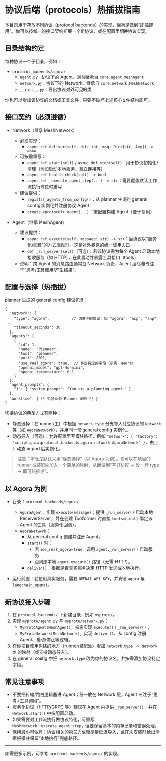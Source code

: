 # 协议后端（protocols）热插拔指南

本目录用于存放不同协议（protocol backends）的实现，目标是做到“即插即用”。你可以按统一的接口契约扩展一个新协议，或在配置里切换协议实现。

## 目录结构约定

每种协议一个子目录，例如：

- `protocol_backends/agora/`
  - `agent.py`：协议下的 Agent，通常继承自 `core.agent.MeshAgent`
  - `network.py`：协议下的 Network，继承自 `core.network.MeshNetwork`
  - `__init__.py`：导出协议对外可见的类

你也可以增加该协议的文档或工具文件，只要不破坏上述核心文件结构即可。

## 接口契约（必须遵循）

- Network（继承 MeshNetwork）
  - 必须实现：
    - `async def deliver(self, dst: int, msg: Dict[str, Any]) -> None`
  - 可按需重写：
    - `async def start(self)` / `async def stop(self)`：用于协议初始化/清理（例如启动本地服务、建立连接等）
    - `async def health_check(self) -> bool`
    - `async def _execute_agent_step(...) -> str`：需要覆盖默认工作流执行方式时重写
  - 建议提供：
    - `register_agents_from_config()`：从 planner 生成的 general config 实例化并注册协议 Agent
    - `create_<protocol>_agent(...)`：按配置构建 Agent（便于复用）

- Agent（继承 MeshAgent）
  - 建议提供：
    - `async def execute(self, message: str) -> str`：当协议以“服务化/回调”的方式驱动时，这是对外暴露的统一调用入口
    - `def _run_server(self)`（可选）：若该协议需为每个 Agent 启动本地接收服务（如 HTTP），在此启动并暴露工具接口（tools）
  - 说明：跨 Agent 的消息路由通常由 Network 负责，Agent 层尽量专注于“思考/工具调用/产生结果”。

## 配置与选择（热插拔）

planner 生成的 general config 建议包含：

```jsonc
{
  "network": {
    "type": "agora",          // 切换不同协议：如 "agora", "acp", "anp" ...
    "timeout_seconds": 30
  },
  "agents": [
    {
      "id": 1,
      "name": "Planner",
      "tool": "planner",
      "port": 8001,
      "use_real_agora": true,  // 协议特定的字段（示例：agora）
      "openai_model": "gpt-4o-mini",
      "openai_temperature": 0.1
    }
  ],
  "agent_prompts": {
    "1": { "system_prompt": "You are a planning agent." }
  },
  "workflow": { /* 见各业务 Runner 示例 */ }
}
```

切换协议的典型方式有两种：
- 静态选择：在 runner/工厂中根据 `network.type` 分支导入对应协议的 `Network` 类（如 `AgoraNetwork`），并用同一份 general config 实例化。
- 动态导入（可选）：允许配置里写模块路径，例如 `"network": { "factory": "script.gaia.protocol_backends.agora.network:AgoraNetwork" }`，由工厂动态 import 后实例化。

> 注意：本仓库默认采用“静态选择”（以 Agora 为例）。你可以在项目的 runner 或装配处加入一个简单的映射，从而做到“写好协议 → 改一行 type → 即可热插拔”。

## 以 Agora 为例

- 目录：`protocol_backends/agora/`
  - `AgoraAgent`：实现 `execute(message)`；提供 `_run_server()` 启动本地 ReceiverServer，并在创建 Toolformer 时直接 `tools=[tool]` 绑定该 Agent 的工具（服务化回调）。
  - `AgoraNetwork`：
    - 从 general config 创建并注册 Agent。
    - `start()` 时：
      - 若 `use_real_agora=true`，调用 `agent._run_server()` 启动服务；
      - 否则走本地 `agent.execute()` 路径（无需 HTTP）。
    - `deliver()`：根据是否真实服务决定 HTTP 发送或本地执行。

- 运行前置：若使用真实服务，需要 `OPENAI_API_KEY`，并安装 `agora` 与 `langchain_openai`。

## 新协议接入步骤

1. 在 `protocol_backends/` 下新建目录，例如 `myproto/`。
2. 实现 `myproto/agent.py` 与 `myproto/network.py`：
   - `MyProtoAgent(MeshAgent)`，按需实现 `execute()` / `_run_server()`；
   - `MyProtoNetwork(MeshNetwork)`，实现 `deliver()`、从 config 注册 Agent、启动/停止等逻辑。
3. 在你项目使用网络的地方（runner/装配处）增加 `network.type -> Network类` 的映射（或支持动态导入）。
4. 在 general config 中把 `network.type` 改为你的协议名，并按需添加协议特定字段。

## 常见注意事项

- 不要把传输/路由逻辑塞进 Agent；统一放在 Network 层，Agent 专注于“思考+工具调用”。
- 服务化协议（HTTP/GRPC 等）建议在 Agent 内提供 `_run_server()`，并在 `Network.start()` 中按配置启动。
- 如果需要对工作流执行做协议特化，可重写 `MeshNetwork._execute_agent_step`，但要保留基本的内存记录和错误处理。
- 保持最小可依赖：协议相关的第三方依赖尽量延迟导入，或在未安装时给出清晰报错并保留“本地执行”兜底路径。

---
如需更多示例，可参考 `protocol_backends/agora/` 的实现。
